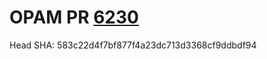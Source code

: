 # OPAM PR [6230](https://github.com/ocaml/opam-repository/pull/6230)

Head SHA: 583c22d4f7bf877f4a23dc713d3368cf9ddbdf94


